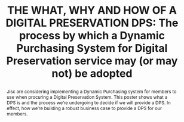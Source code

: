 ---
abstract: Jisc are considering implementing a Dynamic Purchasing system for members
  to use when procuring a Digital Preservation System. This poster shows what a DPS
  is and the process we’re undergoing to decide if we will provide a DPS. In effect,
  how we’re building a robust business case to provide a DPS for our members.
creators:
- Stokes, Paul
- Colbron, Karen
date: null
document_url: https://www.ideals.illinois.edu/items/128266/bitstreams/428895/data.pdf
grand_parent: iPRES
institutions: []
keywords:
- dynamic purchasing system
- jisc
- procurement
landing_page_url: https://hdl.handle.net/2142/121062
language: eng
layout: publication
license: CC-BY 4.0 International
notes_url: null
parent: iPRES 2023
publication_type: paper
size: null
slides_url: null
source_name: iPRES
stream_url: null
title: 'THE WHAT, WHY AND HOW OF A DIGITAL PRESERVATION DPS: The process by which
  a Dynamic Purchasing System for Digital Preservation service may (or may not) be
  adopted'
year: 2023
---